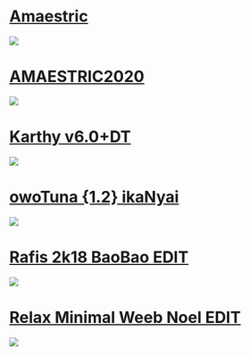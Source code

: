 # [Amaestric](https://www.mediafire.com/file/d3itwzpoy5zmyuh/Amaestric.osk/file)
![](https://i.ibb.co/XbdB8gB/skin-prev.png)

# [AMAESTRIC2020](https://www.mediafire.com/file/av3vd09zhh3wyaa/AMAESTRiC2020.osk/file)
![](https://osu.ppy.sh/ss/16310811/f33a)

# [Karthy v6.0+DT](https://mega.nz/file/NMsgTa7Z#Y9BMVOeTmr6pEHLxVnvcrafM3snENw0mcZDC5dY_2-4)
![](https://skins.osuck.net/uploads/posts/2019-12/1576166823_screenshot7448.jpg)

# [owoTuna {1.2} ikaNyai](https://bit.ly/30ZydXw)
![](https://i.imgur.com/uWFEFT1.jpg)

# [Rafis 2k18 BaoBao EDIT](https://www.mediafire.com/file/kc9cpzikh8zxhp7/-_%2523_Rafis_%255B1.0001%255D_%2528Bao_Bao%2529.osk/file)
![](https://osu.ppy.sh/ss/16310814/4dea)

# [Relax Minimal Weeb Noel EDIT](https://www.mediafire.com/file/9jyi14w23v1ut3q/Minimal_Weeb_-_Noel_v1.3.osk/file)
![](https://osu.ppy.sh/ss/16310824/d6b3)

